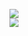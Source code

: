 [![](https://img.shields.io/badge/Made%20With-Github%20Spray-lightgrey.svg?style=for-the-badge&logo=github)](https://github.com/Annihil/github-spray#23874)  
[![](https://i.imgur.com/2DrTn0Z.gif)](https://github.com/Annihil/github-spray)